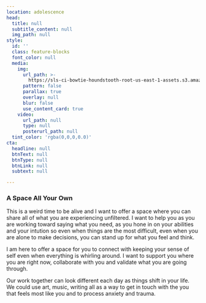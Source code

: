 ```yaml
---
location: adolescence
head:
  title: null
  subtitle_content: null
  img_path: null
style:
  id: ''
  class: feature-blocks
  font_color: null
  media:
    img:
      url_path: >-
        https://sls-ci-bowtie-houndstooth-root-us-east-1-assets.s3.amazonaws.com/NickArrasate/perceptivecounseling/1645405239524-geordanna-cordero-5NE6mX0WVfQ-unsplash.jpg
      pattern: false
      parallax: true
      overlay: null
      blur: false
      use_content_card: true
    video:
      url_path: null
      type: null
      posterurl_path: null
  tint_color: 'rgba(0,0,0,0.0)'
cta:
  headline: null
  btnText: null
  btnType: null
  btnLink: null
  subtext: null

---
```

<div class="d-flex align-items-center justify-content-around row">
<div>
<h3>A Space All Your Own</h3>
<p>This is a weird time to be alive and I want to offer a space where you can share all of what you are experiencing unfiltered. I want to help you as you are working toward saying what you need, as you hone in on your abilities and your intution so even when things are the most difficult, even when you are alone to make decisions, you can stand up for what you feel and think.</p>

<p>I am here to offer a space for you to connect with keeping your sense of self even when everything is whirling around. I want to support you where you are right now, collaborate with you and validate what you are going through.</p>
<p>Our work together can look different each day as things shift in your life.&nbsp; We could use art, music, writing all as a way to get in touch with the you that feels most like you and to process anxiety and trauma.&nbsp;</p>
</div>
</div>

